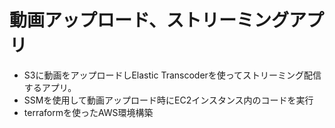 # 動画アップロード、ストリーミングアプリ

- S3に動画をアップロードしElastic Transcoderを使ってストリーミング配信するアプリ。
- SSMを使用して動画アップロード時にEC2インスタンス内のコードを実行
- terraformを使ったAWS環境構築
